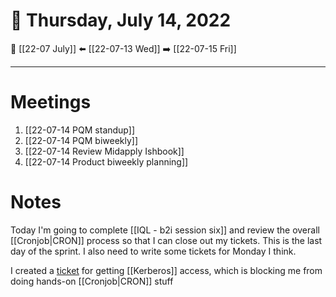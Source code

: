 # 📅  Thursday, July 14, 2022
🔀 [[22-07 July]]
⬅️ [[22-07-13 Wed]]
➡️ [[22-07-15 Fri]]

---
# Meetings
1. [[22-07-14 PQM standup]]
2. [[22-07-14 PQM biweekly]]
3. [[22-07-14 Review Midapply Ishbook]]
4. [[22-07-14 Product biweekly planning]]

# Notes
Today I'm going to complete [[IQL - b2i session six]] and review the overall [[Cronjob|CRON]] process so that I can close out my tickets. This is the last day of the sprint. I also need to write some tickets for Monday I think. 

I created a [ticket](https://bugs.indeed.com/browse/DPE-4012) for getting [[Kerberos]] access, which is blocking me from doing hands-on [[Cronjob|CRON]] stuff